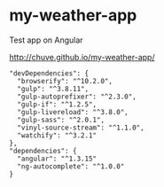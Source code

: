 # my-weather-app
Test app on Angular

http://chuve.github.io/my-weather-app/

    "devDependencies": {
      "browserify": "^10.2.0",
      "gulp": "^3.8.11",
      "gulp-autoprefixer": "^2.3.0",
      "gulp-if": "^1.2.5",
      "gulp-livereload": "^3.8.0",
      "gulp-sass": "^2.0.1",
      "vinyl-source-stream": "^1.1.0",
      "watchify": "^3.2.1"
    },
    "dependencies": {
      "angular": "^1.3.15"
      "ng-autocomplete": "^1.0.0"
    }